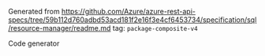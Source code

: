 Generated from https://github.com/Azure/azure-rest-api-specs/tree/59b112d760adbd53acd181f2e16f3e4cf6453734/specification/sql/resource-manager/readme.md tag: `package-composite-v4`

Code generator 



